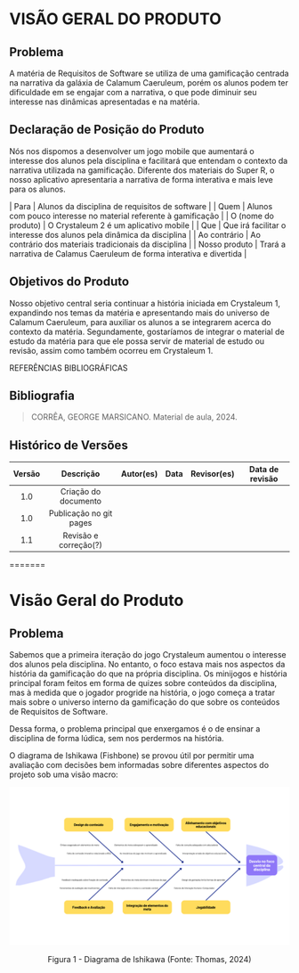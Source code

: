 # VISÃO GERAL DO PRODUTO

## Problema

A matéria de Requisitos de Software se utiliza de uma gamificação centrada na narrativa da galáxia de Calamum Caeruleum, porém os alunos podem ter dificuldade em se engajar com a narrativa, o que pode diminuir seu interesse nas dinâmicas apresentadas e na matéria.

## Declaração de Posição do Produto

Nós nos dispomos a desenvolver um jogo mobile que aumentará o interesse dos alunos pela disciplina e facilitará que entendam o contexto da narrativa utilizada na gamificação. Diferente dos materiais do Super R, o nosso aplicativo apresentaria a narrativa de forma interativa e mais leve para os alunos. 


| Para                 | Alunos da disciplina de requisitos de software  |
| Quem                 | Alunos com pouco interesse no material referente à gamificação  |
| O (nome do produto)  | O Crystaleum 2 é um aplicativo mobile  |
| Que                  | Que irá facilitar o interesse dos alunos pela dinâmica da disciplina  |
| Ao contrário         | Ao contrário dos materiais tradicionais da disciplina  |
| Nosso produto        | Trará a narrativa de Calamus Caeruleum de forma interativa e divertida  |

## Objetivos do Produto
Nosso objetivo central seria continuar a história iniciada em Crystaleum 1, expandindo nos temas da matéria e apresentando mais do universo de Calamum Caeruleum, para auxiliar os alunos a se integrarem acerca do contexto da matéria. Segundamente, gostaríamos de integrar o material de estudo da matéria para que ele possa servir de material de estudo ou revisão, assim como também ocorreu em Crystaleum 1.

REFERÊNCIAS BIBLIOGRÁFICAS
## Bibliografia
> CORRÊA, GEORGE MARSICANO. Material de aula, 2024.

## Histórico de Versões

| Versão |          Descrição    |     Autor(es)  |      Data  |   Revisor(es) |    Data de revisão    |  
|:------:|:---------------------:|:--------------:|:----------:|:-------------:|:---------------------:|
|  1.0   | Criação do documento  |                |            |               |                       |
|  1.0   | Publicação no git pages   |            |            |               |                       |
|  1.1   | Revisão e correção(?)  |               |            |               |                       |
=======
# Visão Geral do Produto

## **Problema**
Sabemos que a primeira iteração do jogo Crystaleum aumentou o interesse dos alunos pela disciplina. No entanto, o foco estava mais nos aspectos da história da gamificação do que na própria disciplina. Os minijogos e história principal foram feitos em forma de quizes sobre conteúdos da disciplina, mas à medida que o jogador progride na história, o jogo começa a tratar mais sobre o universo interno da gamificação do que sobre os conteúdos de Requisitos de Software.

Dessa forma, o problema principal que enxergamos é o de ensinar a disciplina de forma lúdica, sem nos perdermos na história.

O diagrama de Ishikawa (Fishbone) se provou útil por permitir uma avaliação com decisões bem informadas sobre diferentes aspectos do projeto sob uma visão macro:

![Diagrama de Ishikawa](../assets/images/diagrama_ishikawa.png)

<center>Figura 1 - Diagrama de Ishikawa (Fonte: Thomas, 2024) </center>
